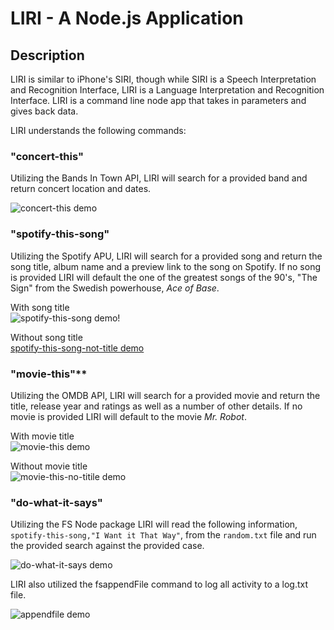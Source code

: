 # LIRI - A Node.js Application

## Description

LIRI is similar to iPhone's SIRI, though while SIRI is a Speech Interpretation and Recognition Interface, LIRI is a Language Interpretation and Recognition Interface. LIRI is a command line node app that takes in parameters and gives back data.

LIRI understands the following commands:

### "concert-this"

Utilizing the Bands In Town API, LIRI will search for a provided band and return concert location and dates.

![concert-this demo](https://media.giphy.com/media/lcSQfg5AcUu3gwF9J9/giphy.gif)

### "spotify-this-song"

Utilizing the Spotify APU, LIRI will search for a provided song and return the song title, album name and a preview link to the song on Spotify.  If no song is provided LIRI will default the one of the greatest songs of the 90's, "The Sign" from the Swedish powerhouse, *Ace of Base*. 

With song title<br/>
![spotify-this-song demo](https://media.giphy.com/media/1j9JaGUdSS8XrXgHZA/giphy.gif)!

Without song title<br/>
[spotify-this-song-not-title demo](https://media.giphy.com/media/AirgTRlZ0TH9xqmqwy/giphy.gif)

### "movie-this"**

Utilizing the OMDB API, LIRI will search for a provided movie and return the title, release year and ratings as well as a number of other details.  If no movie is provided LIRI will default to the movie *Mr. Robot*.

With movie title<br/>
![movie-this demo](https://media.giphy.com/media/TIiCfyliy61A2jViHj/giphy.gif)

Without movie title<br/>
![movie-this-no-titile demo](https://media.giphy.com/media/aJ2x4SdwXuJpVCqCs9/giphy.gif)

### "do-what-it-says"

Utilizing the FS Node package LIRI will read the following information, `spotify-this-song,"I Want it That Way"`, from the `random.txt` file and run the provided search against the provided case.

![do-what-it-says demo](https://media.giphy.com/media/lzoOoPn9UouACA8Uzh/giphy.gif)

LIRI also utilized the fsappendFile command to log all activity to a log.txt file.

![appendfile demo](https://media.giphy.com/media/kDWFxesYmrqeCfkzdl/giphy.gif)
